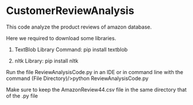 # CustomerReviewAnalysis
This code analyze the product reviews of amazon database.

Here we required to download some libraries.

1. TextBlob Library
Command:
  pip install textblob
  
2. nltk Library: 
  pip install nltk
  
  
  
Run the file  ReviewAnalysisCode.py in an IDE or in command line with the command
    (File Directory)/>python ReviewAnalysisCode.py
    
Make sure to keep the AmazonReview44.csv file in the same directory that of the .py file
